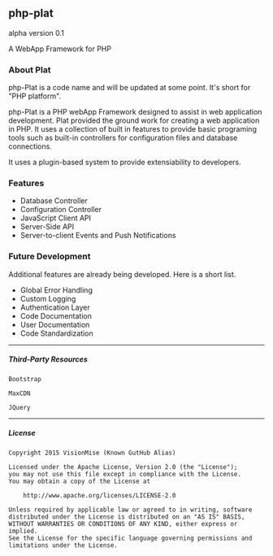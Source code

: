 php-plat
---
alpha version 0.1

A WebApp Framework for PHP

### About Plat
php-Plat is a code name and will be updated at some point. It's short for "PHP platform".

php-Plat is a PHP webApp Framework designed to assist in web application development.
Plat provided the ground work for creating a web application in PHP. It uses a collection
of built in features to provide basic programing tools such as built-in controllers for
configuration files and database connections.

It uses a plugin-based system to provide extensiability to developers.

### Features

- Database Controller
- Configuration Controller
- JavaScript Client API
- Server-Side API
- Server-to-client Events and Push Notifications

### Future Development

Additional features are already being developed. Here is a short list.

- Global Error Handling
- Custom Logging
- Authentication Layer
- Code Documentation
- User Documentation
- Code Standardization

---

##### Third-Party Resources

	Bootstrap

	MaxCDN

	JQuery

---

##### License

	Copyright 2015 VisionMise (Known GutHub Alias)

	Licensed under the Apache License, Version 2.0 (the "License");
	you may not use this file except in compliance with the License.
	You may obtain a copy of the License at

		http://www.apache.org/licenses/LICENSE-2.0

	Unless required by applicable law or agreed to in writing, software
	distributed under the License is distributed on an "AS IS" BASIS,
	WITHOUT WARRANTIES OR CONDITIONS OF ANY KIND, either express or implied.
	See the License for the specific language governing permissions and
	limitations under the License.
